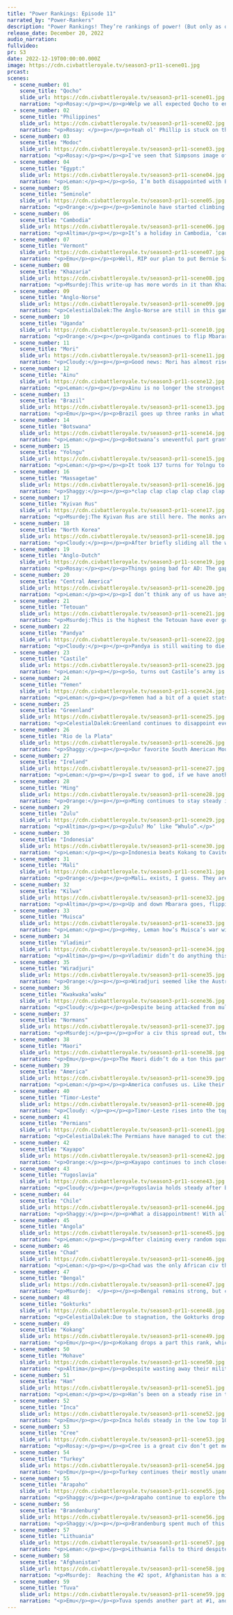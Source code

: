 ```yaml
---
title: "Power Rankings: Episode 11"
narrated_by: "Power-Rankers"
description: "Power Rankings! They’re rankings of power! (But only as of the instant of the end of the previous episode, as these are not meant to be future predictions!) Power Rankings!"
release_date: December 20, 2022
audio_narration:
fullvideo:
pr: S3
date: 2022-12-19T00:00:00.000Z
image: https://cdn.civbattleroyale.tv/season3-pr11-scene01.jpg
prcast:
scenes:
  - scene_number: 01
    scene_title: "Qocho"
    slide_url: https://cdn.civbattleroyale.tv/season3-pr11-scene01.jpg
    narration: "<p>Rosay:</p><p></p><p>Welp we all expected Qocho to enter doomed territory sooner or later, though the likely cause of that doom was always Qocho and not Han. With all due respect to Qocho, they are pulling off a surprisingly decent defense of Quarkhoja, but we don't exactly know how long that will hold. The Han offensive is disorganized to say the least with the Calvary running straight into spearmen and a large amount of units staying closer to the Han core, but the production difference is too significant to ignore. For every horse that Qocho kills, Han can replace it with 5, but for every spearman that Qocho loses, that's a lost unit never to be recovered. Who knows though Han might just make a poorly throughout peace treaty and let Qocho live.</p>"
  - scene_number: 02
    scene_title: "Philippines"
    slide_url: https://cdn.civbattleroyale.tv/season3-pr11-scene02.jpg
    narration: "<p>Rosay: </p><p></p><p>Yeah ol' Phillip is stuck on the island now where he will likely fade into irrelevance, be ironically praised as a rump, or just die if Indonesia/Kokang gets a proper navy in there. I personally believe outcome one is the most likely just because early game AI naval war will end up a disaster 90% of the time, and there is no convincing fleet to take the last city, compared to the larger army at Qocho's doorstep.</p>"
  - scene_number: 03
    scene_title: "Modoc"
    slide_url: https://cdn.civbattleroyale.tv/season3-pr11-scene03.jpg
    narration: "<p>Rosay:</p><p></p><p>I've seen that Simpsons image of Homer being slammed into a rock and a hard place so many times but it's really fitting here. Captain Jack's stronghold is under siege and Modoc is in a lot of trouble. At the very least Modoc is limiting the ways in and is armed to the gills, so they might be able to hold until the peace deal but god damn that's unfortunate.</p>"
  - scene_number: 04
    scene_title: "Egypt:"
    slide_url: https://cdn.civbattleroyale.tv/season3-pr11-scene04.jpg
    narration: "<p>Leman:</p><p></p><p>So, I’m both disappointed with Egypt and like completely unfazed by their decision to give away Thebes. Yeah, it was probably the dumbest decision they could have made, but honestly, they’re equally as screwed as they were before they gave it away. Maybe Chad will give them a clean, merciful death soon now?</p>"
  - scene_number: 05
    scene_title: "Seminole"
    slide_url: https://cdn.civbattleroyale.tv/season3-pr11-scene05.jpg
    narration: "<p>Orange:</p><p></p><p>Seminole have started climbing the ranks! Only because others went down, but it’s something. I’d also like to point out that they have a higher population than Arapaho and the former number 1 the Permians. So, really, Seminole is basically in the top 10. </p>"
  - scene_number: 06
    scene_title: "Cambodia"
    slide_url: https://cdn.civbattleroyale.tv/season3-pr11-scene06.jpg
    narration: "<p>Altima</p><p></p><p>It’s a holiday in Cambodia, ‘cause they didn’t show up this part. It’s a holiday in Cambodia, where no news is good news.</p>"
  - scene_number: 07
    scene_title: "Vermont"
    slide_url: https://cdn.civbattleroyale.tv/season3-pr11-scene07.jpg
    narration: "<p>Emu</p><p></p><p>Well, RIP our plan to put Bernie Sanders as Vermont's leader when Vermont ended up down to just Burlington. Ethan Allen rests in Windsor another day, eerily mimicking the Neutrals' performance as his capital's location protects him. Honestly, I liked Vermont, and even though I expected them to fail, I didn't expect it to be this bad, this early.</p>"
  - scene_number: 08
    scene_title: "Khazaria"
    slide_url: https://cdn.civbattleroyale.tv/season3-pr11-scene08.jpg
    narration: "<p>Msurdej:This write-up has more words in it than Khazaria has units.</p>"
  - scene_number: 09
    scene_title: "Anglo-Norse"
    slide_url: https://cdn.civbattleroyale.tv/season3-pr11-scene09.jpg
    narration: "<p>CelestialDalek:The Anglo-Norse are still in this game. They have a military dictatorship, a dream, and 0 chances. Once Brandenburg declares war, watch as they rocket down 8 or 9 places into the “dead” place.</p>"
  - scene_number: 10
    scene_title: "Uganda"
    slide_url: https://cdn.civbattleroyale.tv/season3-pr11-scene10.jpg
    narration: "<p>Orange:</p><p></p><p>Uganda continues to flip Mbarara and that’s the only relevant thing they have for them. Yemen is barely larger than them and yet is 24th in the stats. So what gives? Well it’s mostly just Idi Amin deciding to play one of the worst games on the cylinder. Like really mate, what were you doing? Uganda could be invading Arabia right now if they took that Yemeni city on the horn, but nah, Amin doesn’t know how to fight.</p>"
  - scene_number: 11
    scene_title: "Mori"
    slide_url: https://cdn.civbattleroyale.tv/season3-pr11-scene11.jpg
    narration: "<p>Cloudy:</p><p></p><p>Good news: Mori has almost risen out of the rump tier in terms of stats! The bad news: they’re still worse than the Anglo-Norse.</p>"
  - scene_number: 12
    scene_title: "Ainu"
    slide_url: https://cdn.civbattleroyale.tv/season3-pr11-scene12.jpg
    narration: "<p>Leman:</p><p></p><p>Ainu is no longer the strongest member of the Dynamic Trio. That honor goes to North Korea, after they weathered the Gokturk invasion. Ainu, meanwhile, accomplished nothing, and dropped four ranks because of it. Personally, I’m kind of hoping they take advantage of Kwakwaka’wakw while they’re getting bullied by Cree to grab one or two of those Alaskan cities. Doesn’t seem like it’ll happen but I can dream.</p>"
  - scene_number: 13
    scene_title: "Brazil"
    slide_url: https://cdn.civbattleroyale.tv/season3-pr11-scene13.jpg
    narration: "<p>Emu</p><p></p><p>Brazil goes up three ranks in what I can only describe as an old Australian figure skating trick. Make no mistake, they're as fucked as before, but their relative fuckitude level is significantly lower when other civs are crashing and burning like they are. I mean, sure, Pedro would crumple in a second if he received a war declaration from noted mid-tier La Plata, but what matters is that he's alive for now.</p>"
  - scene_number: 14
    scene_title: "Botswana"
    slide_url: https://cdn.civbattleroyale.tv/season3-pr11-scene14.jpg
    narration: "<p>Leman:</p><p></p><p>Botswana’s uneventful part granted them a small dip in the ranking this part as their lack of cities looks worse and worse.</p>"
  - scene_number: 15
    scene_title: "Yolngu"
    slide_url: https://cdn.civbattleroyale.tv/season3-pr11-scene15.jpg
    narration: "<p>Leman:</p><p></p><p>It took 137 turns for Yolngu to build a settler. Jesus fucking Christ.</p>"
  - scene_number: 16
    scene_title: "Massagetae"
    slide_url: https://cdn.civbattleroyale.tv/season3-pr11-scene16.jpg
    narration: "<p>Shaggy:</p><p></p><p>*clap clap clap clap clap clap clap* Give Tomyris a round of applause everyone! Massagetae found the exact right time to try for a comeback. A weakened and distracted Permian army was just what they needed to take back Oxus and make Izhkar competitive. If they can peace out of the war with one (or, dare I say, both?) of them, I’ll call it a massive win. That being said, that is a really big ask. This is no small task and they are very much technologically outmatched. Oh, and there’s also the bit where if they don’t make it out in one piece (namely, if Oxus is recaptured by Perm) then they will be back where they started with fewer places to call a backup plan. Do or die time, but they might be able to do.</p>"
  - scene_number: 17
    scene_title: "Kyivan Rus"
    slide_url: https://cdn.civbattleroyale.tv/season3-pr11-scene17.jpg
    narration: "<p>Msurdej:The Kyivan Rus are still here. The monks are keeping the city together for now, but if Lithuania, or maybe even Yugoslavia invades, they may end up going belly up.</p>"
  - scene_number: 18
    scene_title: "North Korea"
    slide_url: https://cdn.civbattleroyale.tv/season3-pr11-scene18.jpg
    narration: "<p>Cloudy:</p><p></p><p>After briefly sliding all the way to 46th, North Korea is back up to 42nd after successfully defending Chongjin against Ming. They’ve also recruited the services of Douglas MacArthur himself, so for them to convert their biggest historical enemy, they must be doing something right.</p>"
  - scene_number: 19
    scene_title: "Anglo-Dutch"
    slide_url: https://cdn.civbattleroyale.tv/season3-pr11-scene19.jpg
    narration: "<p>Rosay:</p><p></p><p>Things going bad for AD: The gap keeps widening between them and Brandenburg, Ireland has cut them away from the Isles, Yugoslavia seems to be creeping inward, and the Dutchcore is non-existent. Things going good for the Anglo-Dutch: I mean they're not Castile.</p>"
  - scene_number: 20
    scene_title: "Central America"
    slide_url: https://cdn.civbattleroyale.tv/season3-pr11-scene20.jpg
    narration: "<p>Leman:</p><p></p><p>I don’t think any of us have any idea why Central America gained a rank.</p>"
  - scene_number: 21
    scene_title: "Tetouan"
    slide_url: https://cdn.civbattleroyale.tv/season3-pr11-scene21.jpg
    narration: "<p>Msurdej:This is the highest the Tetouan have ever gotten. They got it through...REASONS! I mean, they might be able to beat the Normans in Capua, but a protracted war would probably lead to their demise.</p>"
  - scene_number: 22
    scene_title: "Pandya"
    slide_url: https://cdn.civbattleroyale.tv/season3-pr11-scene22.jpg
    narration: "<p>Cloudy:</p><p></p><p>Pandya is still waiting to die, and they’ll be waiting a while. Next...</p>"
  - scene_number: 23
    scene_title: "Castile"
    slide_url: https://cdn.civbattleroyale.tv/season3-pr11-scene23.jpg
    narration: "<p>Leman:</p><p></p><p>So, turns out Castile’s army is kind of wild for a civ of their size, mostly made up of their Horseman UU. Maybe the Castilians are planning on uniting Iberia by conquering Marrakech? Maybe they’ll use it to get revenge against the Anglo-Dutch? Maybe it’ll just sit around and do nothing for a hundred turns? Place your bets now!</p>"
  - scene_number: 24
    scene_title: "Yemen"
    slide_url: https://cdn.civbattleroyale.tv/season3-pr11-scene24.jpg
    narration: "<p>Leman:</p><p></p><p>Yemen had a bit of a quiet stats spike this part, growing their production by 50%. It’s still kinda bad overall, but you know that’s something. Turkey and Chad seem to have boxed Yemen out of most of the spots left to settle on the Arabian Peninsula as well, so overall, not a great part for Yemen.</p>"
  - scene_number: 25
    scene_title: "Greenland"
    slide_url: https://cdn.civbattleroyale.tv/season3-pr11-scene25.jpg
    narration: "<p>CelestialDalek:Greenland continues to disappoint everybody by not going on great naval adventures in Europe and instead going bankrupt. If they get off their laurels - who am I kidding, they’re just going to sit there and die.</p>"
  - scene_number: 26
    scene_title: "Rio de la Plata"
    slide_url: https://cdn.civbattleroyale.tv/season3-pr11-scene26.jpg
    narration: "<p>Shaggy:</p><p></p><p>Our favorite South American Mounties, the Royal Danadian Lounted Police, are in a bit of a bog at the moment and are floating into that nebulous 25-35 rank range of civs that aren’t exactly screwed but have little to no chance of really breaking out without some help. They have enough of a core to not be worried about Chile or Inca invading them, they have enough cities to try to pump out units for small gains, but there just isn’t the spark. Or sparkle, they are also losing gold faster than Elon Musk. They’ll hang around for a while but I wouldn’t chalk that up to their own greatness.</p>"
  - scene_number: 27
    scene_title: "Ireland"
    slide_url: https://cdn.civbattleroyale.tv/season3-pr11-scene27.jpg
    narration: "<p>Leman:</p><p></p><p>I swear to god, if we have another civ that starts with the British Isles all to themselves only to just let other civs settle them isles, I’m going to lose my mind. (I’m still salty about Wales from S2). At least Ireland captured Rotterdam, they better do that again when Greenland plops a city down next part.</p>"
  - scene_number: 28
    scene_title: "Ming"
    slide_url: https://cdn.civbattleroyale.tv/season3-pr11-scene28.jpg
    narration: "<p>Orange:</p><p></p><p>Ming continues to stay steady in the middle of the pack. Honestly, they have pretty decent stuff going on, just they are right next to Kokang and Han, two real strong powers. So how’s Ming going to come out on top? Well, first they gotta keep settling, there are a lot of Pacific islands which they need to grab before others get there. Second, they gotta take out Mori. Mori is doing terrible this game and is so weak, so it’s the perfect place for Ming to expand. Once that’s cleaned up, going after NK shouldn’t be hard, and then they can compete with Han and Kokang. Let’s hope it happens.</p>"
  - scene_number: 29
    scene_title: "Zulu"
    slide_url: https://cdn.civbattleroyale.tv/season3-pr11-scene29.jpg
    narration: "<p>Altima</p><p></p><p>Zulu? Mo’ like “Whulo”.</p>"
  - scene_number: 30
    scene_title: "Indonesia"
    slide_url: https://cdn.civbattleroyale.tv/season3-pr11-scene30.jpg
    narration: "<p>Leman:</p><p></p><p>Indonesia beats Kokang to Cavite el Viejo! Impressive, but honestly, looking back at it, I shouldn’t be surprised. Indonesia is tailor made for naval conquest and has a much larger navy than Kokang, we should have put our money on Suharto making this conquest to start with, despite how much weaker overall Indonesia is compared to Kokang.</p><p></p><p>The question for Episode 12 is: Can he finish the job? Answer is almost certainly no. Malolos is surprisingly difficult to assault from the sea and Indonesia’s navy seems completely spent. One city is still a good outcome, they can finish it off in round 2.</p>"
  - scene_number: 31
    scene_title: "Mali"
    slide_url: https://cdn.civbattleroyale.tv/season3-pr11-scene31.jpg
    narration: "<p>Orange:</p><p></p><p>Mali… exists, I guess. They aren’t terrible, but they aren’t doing anything. Chad has recently been flexing their muscles, and Angola’s up to 11 cities, but Mali is just kinda trailing behind. I’d say their best bet is to go after the recent Angolan settles, since those cities are weak and directly within Mali's borders. It’ll fix the border gore up too. But instead Sundiata just decides to rest and maybe send out another settler. They really need to change it up soon so they don’t get overrun themselves.</p>"
  - scene_number: 32
    scene_title: "Kilwa"
    slide_url: https://cdn.civbattleroyale.tv/season3-pr11-scene32.jpg
    narration: "<p>Altima</p><p></p><p>Up and down Mbarara goes, flipping back and forth between the two African states. Where it’ll end, no-one knows, although probably with the Kilwa given their hordes of triremes. Even as bad as triremes are at their job the city has crap defense with all the flips, so they can easily cut it here. Still, getting stalemated this hard by Uganda of all civs isn’t a great look and the whole affair has stagnated their overall statistical growth, so down two ranks it is.</p>"
  - scene_number: 33
    scene_title: "Muisca"
    slide_url: https://cdn.civbattleroyale.tv/season3-pr11-scene33.jpg
    narration: "<p>Leman:</p><p></p><p>Hey, Leman how’s Muisca’s war with Kayapo going? Well, I’m not glad you asked dear reader, because I kind of just don’t know? The PR server is fairly split. On the one hand Muisca lost Ubate. But that was a given, we knew that was going to happen. On the other hand they’re pressuring Bau and Kayapo has actively no troops. But the jungle seems to be making the Muisca assault difficult and there’s only one tile for Inca’s paltry navy to access the city. I’m just not sure? At this point, I’m expecting Bau to hold and this war to be a net loss for Muisca, but we’ll see. </p>"
  - scene_number: 34
    scene_title: "Vladimir"
    slide_url: https://cdn.civbattleroyale.tv/season3-pr11-scene34.jpg
    narration: "<p>Altima</p><p></p><p>Vladimir didn’t do anything this part, but they rise three ranks nonetheless on the back of having a couple of potential avenues for attack. Most notably, they can attack into Perm while the Permians are still distracted by their war against the Massagaetae, potentially devastating one of their Scary neighbors. Now, this could easily bring the attention of Lithuania, their other Scary neighbor. But if they don’t do it, their stats suck eggs and will eventually get them buried by their larger neighbors. Damned if you do, damned if you don’t.</p>"
  - scene_number: 35
    scene_title: "Wiradjuri"
    slide_url: https://cdn.civbattleroyale.tv/season3-pr11-scene35.jpg
    narration: "<p>Orange:</p><p></p><p>Wiradjuri seemed like the Australian power but like, they really are just fucking things up. Yolngu is one of the weakest civs in the game right now and they’ve been putting up defenses easily. Third time’s the charm? Anyways, what’s Wiradjuri even doing in this game? I don’t know. They have good stats but can’t beat one of the easiest targets in the game. They really need to learn from the Maori on how to properly play in the South Pacific.</p>"
  - scene_number: 36
    scene_title: "Kwakwaka’wakw"
    slide_url: https://cdn.civbattleroyale.tv/season3-pr11-scene36.jpg
    narration: "<p>Cloudy:</p><p></p><p>Despite being attacked from multiple directions, the Kwaks only drop one rank this episode, apparently because the power rankers don’t think they’ll lose any cities. But while I am part of the aforementioned group that didn’t drop them, I’m going to play devil’s advocate here and say they could actually be in danger. In fact, most of the defending units around Tsaxis have been cleared out, and the Cree have a pretty deep reserve of horsemen to keep funneling through the mountain passes (which they now control). Furthermore, the Cree have the cylinder’s third largest army, so it’s entirely possible that the behind the scenes weighting will convince Willie Seaweed to give up a city in the peace treaty. So anyway, that’s something to keep in mind as the anti-Kwak coalition progresses.</p>"
  - scene_number: 37
    scene_title: "Normans"
    slide_url: https://cdn.civbattleroyale.tv/season3-pr11-scene37.jpg
    narration: "<p>Msurdej:</p><p></p><p>For a civ this spread out, the Normans only got one mention of this part. While they have decent stats, they haven't gotten into a meaningful war where they come away a winner. And sadly, this refrain seems likely to repeat for the rest of their time on the cylinder. Unless Guiscard gets his act together, he’ll be out.</p>"
  - scene_number: 38
    scene_title: "Maori"
    slide_url: https://cdn.civbattleroyale.tv/season3-pr11-scene38.jpg
    narration: "<p>Emu</p><p></p><p>The Maori didn’t do a ton this part, but they continue their steady climb up the rankings as their settlements look safer and safer in what’s proving to be the weakest Australia we've ever seen. Incan Polynesia notwithstanding, Potatau is finding success in every direction he looks. A three-rank rise is nothing to scoff at at this point in the game, and neither is a placement just outside the top 20. Really says something that they could flounder that hard in the early parts and still go on to be this strong.</p>"
  - scene_number: 39
    scene_title: "America"
    slide_url: https://cdn.civbattleroyale.tv/season3-pr11-scene39.jpg
    narration: "<p>Leman:</p><p></p><p>America confuses us. Like their stats are fairly solid. Nothing mind-melting, but decent. They have ten solid cities, are militarily accomplished, and they look like they might actually be posing a threat to those Incan cities in the Caribbean? But also, they kinda look like they stink? Like I can’t really put my finger on it, but I just don’t like America’s chances. I feel like they’re gonna look decent for a while and then Arapaho is just gonna stomp them?</p><p></p><p>I’ve also noticed America is also strangely naval focused. Which I think is in line with how they played in the test runs but I didn’t ever view those, so it’s news to me. Maybe Franklin’s plan is imperialism? That’s pretty in character for America.</p>"
  - scene_number: 40
    scene_title: "Timor-Leste"
    slide_url: https://cdn.civbattleroyale.tv/season3-pr11-scene40.jpg
    narration: "<p>Cloudy: </p><p></p><p>Timor-Leste rises into the top 20 for the second time ever, on account of... reasons? They didn’t actually do anything; we’re just shuffling the ranks here. At least they did rise up the stats a bit, especially in terms of tech, where they’re now tied for second place in techs researched and are appearing once more on the leaderboard in effective science. And then there’s the fact that they build Nan Madol, which adds even more juicy yields to their already stacked capital. So you know what, I do see it, actually.</p>"
  - scene_number: 41
    scene_title: "Permians"
    slide_url: https://cdn.civbattleroyale.tv/season3-pr11-scene41.jpg
    narration: "<p>CelestialDalek:The Permians have managed to cut their losses against Tuva and work fully on attacking the Massagetae. Their position is still vulnerable: they don’t have enough military, their stats are fine, but an attack from their neighbors would be very bad for them. They might be able to pull something off, but I doubt it.</p>"
  - scene_number: 42
    scene_title: "Kayapo"
    slide_url: https://cdn.civbattleroyale.tv/season3-pr11-scene42.jpg
    narration: "<p>Orange:</p><p></p><p>Kayapo continues to inch closer to the top because holy fuck their science game is insane. Double the effective science and two techs ahead of second place for each of those stats. However, science doesn’t ensure they can fight, and Muisca is finally putting them to the test. Though, from the war so far, Kayapo seems to be doing fine. Muisca can’t push through the jungle so Kayapo’s severe lack of units isn’t becoming an issue, yet.</p>"
  - scene_number: 43
    scene_title: "Yugoslavia"
    slide_url: https://cdn.civbattleroyale.tv/season3-pr11-scene43.jpg
    narration: "<p>Cloudy:</p><p></p><p>Yugoslavia holds steady after barely appearing on screen in episode 11. I’ll reiterate what I said about them an episode or 2 ago: their position vis-a-vis the Normans is surprisingly strong, and if they can launch a well-timed attack, we might see them rise a few ranks yet.</p>"
  - scene_number: 44
    scene_title: "Chile"
    slide_url: https://cdn.civbattleroyale.tv/season3-pr11-scene44.jpg
    narration: "<p>Shaggy:</p><p></p><p>What a disappointment! With all of the eyes on Incan Polynesia, I was at least hoping for some Chilean triremes to put some blood in the water. Unfortunately that blood is theirs as the bulk of the Chilean navy has been torn to shreds by the long Incan coastline. The lack of any major Incan navy to speak of and a respectable base of production makes this less of a defeat than a stumbling block. Still though, I’m excited to see an unexpected Chilean Pacific.</p>"
  - scene_number: 45
    scene_title: "Angola"
    slide_url: https://cdn.civbattleroyale.tv/season3-pr11-scene45.jpg
    narration: "<p>Leman:</p><p></p><p>After claiming every random square inch of land Jonas could think of, Angola decided to spend this episode recovering from their exertion last part. I’d like to say Angola spent this part bulking up and improving their stats but that’s not true. They only gained three population (for reference, Turkey gained 26 population), and equally small amounts in other stats like Production and Military. No wonder we dropped them. </p>"
  - scene_number: 46
    scene_title: "Chad"
    slide_url: https://cdn.civbattleroyale.tv/season3-pr11-scene46.jpg
    narration: "<p>Leman:</p><p></p><p>Chad was the only African civ that did literally anything at all this part, and that was deserving of a rank. They founded two cities, Fada in the Sinai and Am Timan in the Western Maghreb area. Neither are incredibly exciting just yet, but if Chad can connect either to their main empire they’ll be cooking with gas. </p><p></p><p>This single rank increase Chad to swap ranks with Angola and become the highest ranked civ in Africa (unless we count Turkey, which we don’t), a title Chad hasn’t held since part 0. Honestly, I’m proud of Chad.</p>"
  - scene_number: 47
    scene_title: "Bengal"
    slide_url: https://cdn.civbattleroyale.tv/season3-pr11-scene47.jpg
    narration: "<p>Msurdej:  </p><p></p><p>Bengal remains strong, but can’t seem to break back into the top 10. With Afghanistan to the left, Kokang to the right, mountains to the north, and Pandya/an ocean to their south, Bengal’s best bet is Pandya. But can Shuja-ud-Din Muhammad Khan unit the tribes to expand their empire? </p>"
  - scene_number: 48
    scene_title: "Gokturks"
    slide_url: https://cdn.civbattleroyale.tv/season3-pr11-scene48.jpg
    narration: "<p>CelestialDalek:Due to stagnation, the Gokturks drop a few ranks. They are definitely a strong civ who could take down most other civs, but their neighbors are either also really strong (Tuva, Han) or defended by terrain (Ainu, North Korea). There’s nowhere to go right now, but the reason they’re still nice and high is they have good stats and the chance for an opportunity. If they can exploit weaknesses, they can do well. On the other hand, this is civ AI.</p>"
  - scene_number: 49
    scene_title: "Kokang"
    slide_url: https://cdn.civbattleroyale.tv/season3-pr11-scene49.jpg
    narration: "<p>Emu</p><p></p><p>Kokang drops a part this rank, which means... *checks notes* absolutely nothing. Still, sad to lose a top 10 spot. Oh, they're at war with the Philippines! Maybe that'll be- wait, they got beaten to Cavite el Viejo and their navy isn't very big? Hm. Well, better luck whenever you decide to take on the Ming, Yang.</p>"
  - scene_number: 50
    scene_title: "Mohave"
    slide_url: https://cdn.civbattleroyale.tv/season3-pr11-scene50.jpg
    narration: "<p>Altima</p><p></p><p>Despite wasting away their military against the Modoc and letting the Arapaho forward settle them, Mohave goes up two ranks. Why? Well, simply put, their stats are pretty good. Given time, the Arapaho will catch up in every way with their over-twice-as-many cities, but for now, the Mohave have a pretty sizable tech, effective science, and pop lead over the Juggernaut of the Midwest, so they still have plenty of ways to potentially swing around this situation. A good start would be to stop fucking around and go hard into the Modoc, but the terrain is all hills and mountains, so I get the AI fucking that up pretty hard. Maybe the Cree will soften them enough.</p>"
  - scene_number: 51
    scene_title: "Han"
    slide_url: https://cdn.civbattleroyale.tv/season3-pr11-scene51.jpg
    narration: "<p>Leman:</p><p></p><p>Han’s been on a steady rise in the past few parts, and it seems like that rise is culminating with an elimination of Qocho! With this looming potential elimination Han enters the top ten for the first time since Episode 5. It’s an impressive show, after losing a city to the Gokturks, Han has been consistently beefing up its stats and army, so they can finally take out Qocho. Maybe next time Han can take on someone a little more challenging. Maybe Ming?</p>"
  - scene_number: 52
    scene_title: "Inca"
    slide_url: https://cdn.civbattleroyale.tv/season3-pr11-scene52.jpg
    narration: "<p>Emu</p><p></p><p>Inca holds steady in the low top 10, undisputed masters of South America. Solid stats, a lot of land, a large army..... what's not to like? Well, the surrounding terrain, I guess, but everyone around them is dealing with that too. Plus, they have some sort of opportunity to strike south in the meantime. I'd call that something. All in all, classic 8th place scenario. These guys just OOZE 8th place. If this was an 8th placiest competition, they'd come in 8th. Not good enough to win a trophy, good enough for your dad to pat you on the back and say you did good. Damn solid in my book.</p>"
  - scene_number: 53
    scene_title: "Cree"
    slide_url: https://cdn.civbattleroyale.tv/season3-pr11-scene53.jpg
    narration: "<p>Rosay:</p><p></p><p>Cree is a great civ don’t get me wrong, but the number one civ that is holding it back from excelling is all of the strong competition around it makes it hard to expand. While yes pound to pound Cree beats all of its neighbors, all the opportunities are hard to traverse. Let’s go over that list real quick, the obvious choice is the somewhat weaker Arapaho, who has a strong military of their own, focused on blocking off Quebec and the prairies. Next is America who is competent in their own little way and can only truly invade through the Great Lakes. Mohave is a nightmare invasion to get through the west coast and Greenland requires an extended naval invasion. Kwakwaka’wakw is kinda possible but the terrain makes it a long and drawn out conquest. That’s not to say expansion is impossible, a coalition war or just proper invasion timing/tactics makes anything possible, and Cree is still stronger pound for pound than its neighbors, they just need to work for it a lot harder</p>"
  - scene_number: 54
    scene_title: "Turkey"
    slide_url: https://cdn.civbattleroyale.tv/season3-pr11-scene54.jpg
    narration: "<p>Emu</p><p></p><p>Turkey continues their mostly unannounced climb up towards the upper echelons, and it's not very hard to see why. It's not so much that they're mega-strong (Not that their strength is anything to sneeze at), it's that they find themselves a big fish in a small pond. Or a.... big fish, in a big pond, filled with smaller fish? Let's just say their neighbors are weak. They could strike almost anyone next to them at any time and expand their empire significantly, and their performance so far has shown above-average willingness to do just that. Ataturk has thoroughly earned his 6th place spot.</p>"
  - scene_number: 55
    scene_title: "Arapaho"
    slide_url: https://cdn.civbattleroyale.tv/season3-pr11-scene55.jpg
    narration: "<p>Shaggy:</p><p></p><p>Arapaho continue to explore their position as preeminent power du jour of North America by settling a new city along the Rio Grande river, cutting off Mohave movement significantly between their northern and southern holdings. I’d expect Pretty Nose to build up another carpet relatively quickly given their production, but if Mohave were inclined towards some swift aggression they could swindle Arapaho out of their ambitious settlement plans.</p>"
  - scene_number: 56
    scene_title: "Brandenburg"
    slide_url: https://cdn.civbattleroyale.tv/season3-pr11-scene56.jpg
    narration: "<p>Shaggy:</p><p></p><p>Brandenburg spent much of this part doing what you’d expect from a solid European power with world domination on the mind: expanding their base and swatting at annoying flies… I mean neighbors. They whittled the Irish invasion force down to nothing in exchange for some of their Scandinavian carpet. There are also a few settlers still looking to gobble up more land somewhere in the northern Atlantic. I count 4 Great Generals in their core, which are enough to plant citadels up to the doorsteps of any two of Ludenburgh, Zagreb, or The Hague.</p>"
  - scene_number: 57
    scene_title: "Lithuania"
    slide_url: https://cdn.civbattleroyale.tv/season3-pr11-scene57.jpg
    narration: "<p>Leman:</p><p></p><p>Lithuania falls to third despite snapping up Massagetae’s undefended northern outpost of Kara-Kum. They didn’t really do anything wrong, the Lithuanians are still looking extremely powerful, they’ve got the fourth largest army, the fifth most production, tied for second in technologies and have 14 cities. These extremely impressive stats, and that nice bit of conquest make Lithuania more than deserving of this third place rank.</p>"
  - scene_number: 58
    scene_title: "Afghanistan"
    slide_url: https://cdn.civbattleroyale.tv/season3-pr11-scene58.jpg
    narration: "<p>Msurdej:  Reaching the #2 spot, Afghanistan has a mighty empire in the Middle East. They have solid stats, with the most important ones being in the top 5. And more important than that, they’ve got ways to expand. Pandya remains weak, the Massagetae are on shaky ground, and they could take a few cities off Khazaria. And with access to Pikemen, they could sweep through those lands. But will that be enough to take down our number one spot?</p>"
  - scene_number: 59
    scene_title: "Tuva"
    slide_url: https://cdn.civbattleroyale.tv/season3-pr11-scene59.jpg
    narration: "<p>Emu</p><p></p><p>Tuva spends another part at #1, and with the dip from their longtime rival Perm it looks like they'll be here for a long time to come. Every civ around them is far, far weaker than they are at this point, which means that unlike other top civs, they've got plenty of easy prey yet. The only way I could see these guys falling even to 2nd is one of the great Euro powers really making a dash for it. They're no Snoryaks either, conquering at a decent clip and turning contenders into has-beens. Donduk Kuular's reign is absolute, and he seems to have no intention of letting his iron grip slip.</p>"
---
```

